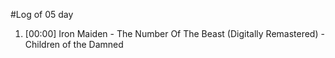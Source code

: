 #Log of 05 day

1. [00:00] Iron Maiden - The Number Of The Beast (Digitally Remastered) - Children of the Damned
